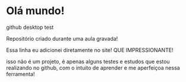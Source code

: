 # Olá mundo!
 github desktop test

 Repositório criado durante uma aula gravada!
 
 Essa linha eu adicionei diretamente no site! QUE IMPRESSIONANTE!
 
isso não é um projeto, é apenas alguns testes e estudos que estou realizando
no github, com o intuito de aprender e me aperfeiçoa nessa ferramenta!
